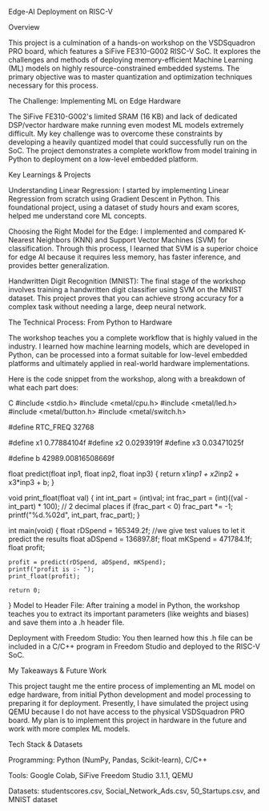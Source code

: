 Edge-AI Deployment on RISC-V

Overview

This project is a culmination of a hands-on workshop on the VSDSquadron PRO board, which features a SiFive FE310-G002 RISC-V SoC. It explores the challenges and methods of deploying memory-efficient Machine Learning (ML) models on highly resource-constrained embedded systems. The primary objective was to master quantization and optimization techniques necessary for this process.

The Challenge: Implementing ML on Edge Hardware

The SiFive FE310-G002's limited SRAM (16 KB) and lack of dedicated DSP/vector hardware make running even modest ML models extremely difficult. My key challenge was to overcome these constraints by developing a heavily quantized model that could successfully run on the SoC. The project demonstrates a complete workflow from model training in Python to deployment on a low-level embedded platform.

Key Learnings & Projects

Understanding Linear Regression: I started by implementing Linear Regression from scratch using Gradient Descent in Python. This foundational project, using a dataset of study hours and exam scores, helped me understand core ML concepts.

Choosing the Right Model for the Edge: I implemented and compared K-Nearest Neighbors (KNN) and Support Vector Machines (SVM) for classification. Through this process, I learned that SVM is a superior choice for edge AI because it requires less memory, has faster inference, and provides better generalization.

Handwritten Digit Recognition (MNIST): The final stage of the workshop involves training a handwritten digit classifier using SVM on the MNIST dataset. This project proves that you can achieve strong accuracy for a complex task without needing a large, deep neural network.

The Technical Process: From Python to Hardware

The workshop teaches you a complete workflow that is highly valued in the industry. I learned how machine learning models, which are developed in Python, can be processed into a format suitable for low-level embedded platforms and ultimately applied in real-world hardware implementations.

Here is the code snippet from the workshop, along with a breakdown of what each part does:

C
#include <stdio.h>
#include <metal/cpu.h>
#include <metal/led.h>
#include <metal/button.h>
#include <metal/switch.h>

#define RTC_FREQ 32768

#define x1 0.77884104f
#define x2 0.0293919f
#define x3 0.03471025f

#define b 42989.00816508669f

float predict(float inp1, float inp2, float inp3) {
    return x1*inp1 + x2*inp2 + x3*inp3 + b;
}

void print_float(float val) {
    int int_part = (int)val;
    int frac_part = (int)((val - int_part) * 100);  // 2 decimal places
    if (frac_part < 0) frac_part *= -1;
    printf("%d.%02d", int_part, frac_part);
}

int main(void) {
    float rDSpend = 165349.2f; //we give test values to let it predict the results
    float aDSpend = 136897.8f;
    float mKSpend = 471784.1f;
    float profit;

    profit = predict(rDSpend, aDSpend, mKSpend);
    printf("profit is :- ");
    print_float(profit);

    return 0;
}
Model to Header File: After training a model in Python, the workshop teaches you to extract its important parameters (like weights and biases) and save them into a .h header file.

Deployment with Freedom Studio: You then learned how this .h file can be included in a C/C++ program in Freedom Studio and deployed to the RISC-V SoC.

My Takeaways & Future Work

This project taught me the entire process of implementing an ML model on edge hardware, from initial Python development and model processing to preparing it for deployment. Presently, I have simulated the project using QEMU because I do not have access to the physical VSDSquadron PRO board. My plan is to implement this project in hardware in the future and work with more complex ML models.

Tech Stack & Datasets

Programming: Python (NumPy, Pandas, Scikit-learn), C/C++

Tools: Google Colab, SiFive Freedom Studio 3.1.1, QEMU

Datasets: studentscores.csv, Social_Network_Ads.csv, 50_Startups.csv, and MNIST dataset
